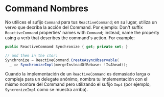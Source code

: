 # Command Nombres

No utilices el sufijo `Command` para tus `ReactiveCommand`; en su lugar, utiliza un vervo que decriba la acción del Command. Por ejemplo:
Don't suffix `ReactiveCommand` properties' names with `Command`; instead, name the property using a verb that describes the command's action. For example:

```csharp
public ReactiveCommand Synchronize { get; private set; }

// and then in the ctor:
Synchronize = ReactiveCommand.CreateAsyncObservable(
  _ => SynchronizeImpl(mergeInsteadOfRebase: !IsAhead));

```

Cuando la implementación de un `ReactiveCommand` es demasiado larga o compleja para un delegate anónimo, nombra tu implementación con el mismo nombre del Command pero utilizando el sufijo `Impl` (por ejemplo, `SyncronizeImpl` como se muestra arriba).
